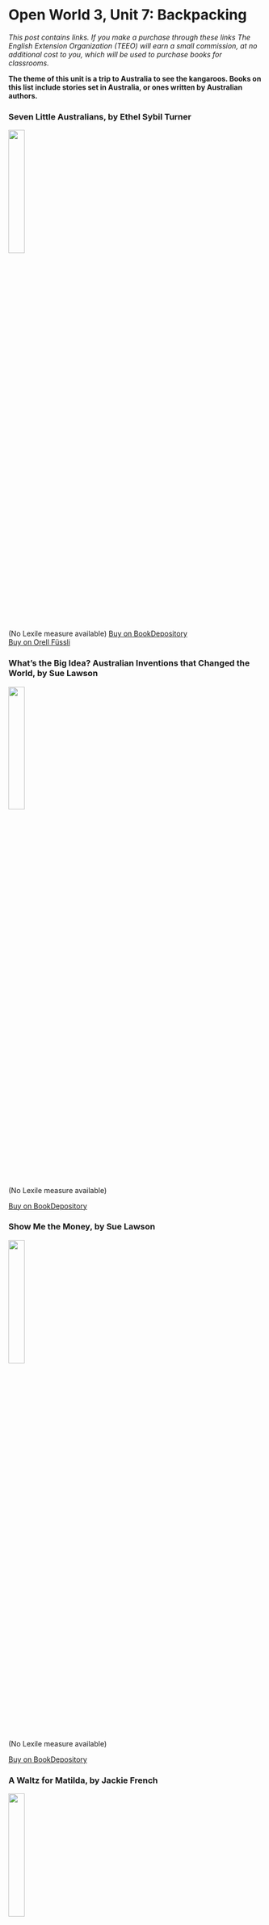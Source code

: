 
# Open World 3, Unit 7: Backpacking
*This post contains links. If you make a purchase through these links The English Extension Organization (TEEO) will earn a small commission, at no additional cost to you, which will be used to purchase books for classrooms.*

**The theme of this unit is a trip to Australia to see the kangaroos.  Books on this list include stories set in Australia, or ones written by Australian authors.**

### Seven Little Australians, by Ethel Sybil Turner

<img src="https://imgur.com/T3N9XfT.png" width="25%" />

(No Lexile measure available)
<a href="https://www.bookdepository.com/Seven-Little-Australians-Popular-Penguins-Ethel-Turner/9780143204862?ref=grid-view&qid=1674675738699&sr=1-1" rel="nofollow"> Buy on BookDepository</a>  
<a href="https://www.orellfuessli.ch/shop/home/artikeldetails/A1053692600" rel="nofollow">Buy on Orell Füssli</a> 

### **What’s the Big Idea? Australian Inventions that Changed the World, by Sue Lawson**
<img src="https://imgur.com/LRi0qHR.png" width="25%" />

(No Lexile measure available)

<a href="https://www.bookdepository.com/Whats-the-Big-Idea-Sue-Lawson-Karen-Tayleur/9781742036267" rel="nofollow"> Buy on BookDepository</a>  

### Show Me the Money, by Sue Lawson

<img src="https://imgur.com/afdE6FI.png" width="25%" />

(No Lexile measure available)

<a href="https://www.bookdepository.com/Show-me-the-Money-Sue-Lawson-Karen-Tayleur/9781742035895" rel="nofollow"> Buy on BookDepository</a>  

### A Waltz for Matilda, by Jackie French

<img src="https://imgur.com/06y6eJo.png" width="25%" />

(No Lexile measure available)

<a href="https://www.bookdepository.com/Waltz-for-Matilda-Matilda-Saga-1-Jackie-French/9780732290214?ref=grid-view&qid=1674835027042&sr=1-1" rel="nofollow"> Buy on BookDepository</a>  
<a href="https://www.orellfuessli.ch/shop/home/artikeldetails/A1037840059" rel="nofollow">Buy on Orell Füssli</a> 

### Transported: The Diary of Elizabeth Harvey

<img src="https://imgur.com/IOaClvV.png" width="25%" />

(No Lexile measure available)

<a href="https://www.bookdepository.com/Transported-Diary-Elizabeth-Harvey-Australia-1790-Goldie-Alexander/9780439981149?ref=grid-view&qid=1674835572591&sr=1-1" rel="nofollow"> Buy on BookDepository</a>  

### Nanberry, by Jackie French

<img src="https://imgur.com/DUuLdBl.png" width="25%" />

summary here.  (Lexile Level     )

<a href="https://www.bookdepository.com/Nanberry-Jackie-French/9780732290221?ref=grid-view&qid=1674835728543&sr=1-1" rel="nofollow"> Buy on BookDepository</a>  

### That Boy Jack, by Janeen Brian

<img src="https://imgur.com/7rQjBSR.png" width="25%" />

summary here.  (Lexile Level     )

<a href="https://www.bookdepository.com/That-Boy-Jack-Janeen-Brian/9781922179005?ref=grid-view&qid=1674835871439&sr=1-1" rel="nofollow"> Buy on BookDepository</a>  

### The Dogs that Made Australia, by Guy Hull
<img src="https://imgur.com/cNa6aXK.png" width="25%" />

(No Lexile measure available)

<a href="https://www.bookdepository.com/Dogs-that-Made-Australia-Guy-Hull/9781460756454?ref=grid-view&qid=1674835994590&sr=1-1" rel="nofollow"> Buy on BookDepository</a>  
<a href="https://www.orellfuessli.ch/shop/home/artikeldetails/A1057758148" rel="nofollow">Buy on Orell Füssli</a> 

### The Upside Down Version of Down Under, by Alison Lloyd

<img src="https://imgur.com/1HTDq7s.png" width="25%" />

summary here.  (Lexile Level     )

<a href="https://www.bookdepository.com/The-Upside-down-History-of-Down-Under-Alison-Lloyd-Terry-Denton/9780143788669" rel="nofollow"> Buy on BookDepository</a>  
<a href="https://www.orellfuessli.ch/shop/home/artikeldetails/A1051970690" rel="nofollow">Buy on Orell Füssli</a> 

### Follow the Rabbit-Proof Fence, by Doris Pilkington

<img src="https://imgur.com/KIfmI54.png" width="25%" />

summary here.  (Lexile Level     )

<a href="https://www.bookdepository.com/Follow-Rabbit-Proof-Fence-Doris-Nugi-Garimara-Pilkington/9780702233555?ref=grid-view&qid=1674836408037&sr=1-1" rel="nofollow"> Buy on BookDepository</a>  
<a href="https://www.orellfuessli.ch/shop/home/artikeldetails/A1025148937" rel="nofollow">Buy on Orell Füssli</a> 
<!--stackedit_data:
eyJoaXN0b3J5IjpbLTQxNTc3MzY4MCwyODYyMjc2NDksLTQyND
c4MDkzMywtMTgxNjcyMzk1MSwxOTc5OTIwNTkyLC03NDU3MDU2
NjksNDkwMjIxMDY4LDE5MzY0MjY5LDM4NzQ0ODA3NSwtMzA2Nj
QxMDQyXX0=
-->
